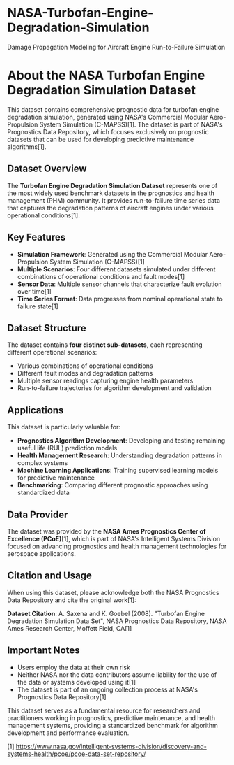 # NASA-Turbofan-Engine-Degradation-Simulation
Damage Propagation Modeling for Aircraft Engine Run-to-Failure Simulation

# About the NASA Turbofan Engine Degradation Simulation Dataset

This dataset contains comprehensive prognostic data for turbofan engine degradation simulation, generated using NASA's Commercial Modular Aero-Propulsion System Simulation (C-MAPSS)[1]. The dataset is part of NASA's Prognostics Data Repository, which focuses exclusively on prognostic datasets that can be used for developing predictive maintenance algorithms[1].

## Dataset Overview

The **Turbofan Engine Degradation Simulation Dataset** represents one of the most widely used benchmark datasets in the prognostics and health management (PHM) community. It provides run-to-failure time series data that captures the degradation patterns of aircraft engines under various operational conditions[1].

## Key Features

- **Simulation Framework**: Generated using the Commercial Modular Aero-Propulsion System Simulation (C-MAPSS)[1]
- **Multiple Scenarios**: Four different datasets simulated under different combinations of operational conditions and fault modes[1]
- **Sensor Data**: Multiple sensor channels that characterize fault evolution over time[1]
- **Time Series Format**: Data progresses from nominal operational state to failure state[1]

## Dataset Structure

The dataset contains **four distinct sub-datasets**, each representing different operational scenarios:
- Various combinations of operational conditions
- Different fault modes and degradation patterns
- Multiple sensor readings capturing engine health parameters
- Run-to-failure trajectories for algorithm development and validation

## Applications

This dataset is particularly valuable for:
- **Prognostics Algorithm Development**: Developing and testing remaining useful life (RUL) prediction models
- **Health Management Research**: Understanding degradation patterns in complex systems
- **Machine Learning Applications**: Training supervised learning models for predictive maintenance
- **Benchmarking**: Comparing different prognostic approaches using standardized data

## Data Provider

The dataset was provided by the **NASA Ames Prognostics Center of Excellence (PCoE)**[1], which is part of NASA's Intelligent Systems Division focused on advancing prognostics and health management technologies for aerospace applications.

## Citation and Usage

When using this dataset, please acknowledge both the NASA Prognostics Data Repository and cite the original work[1]:

**Dataset Citation**: A. Saxena and K. Goebel (2008). "Turbofan Engine Degradation Simulation Data Set", NASA Prognostics Data Repository, NASA Ames Research Center, Moffett Field, CA[1]

## Important Notes

- Users employ the data at their own risk
- Neither NASA nor the data contributors assume liability for the use of the data or systems developed using it[1]
- The dataset is part of an ongoing collection process at NASA's Prognostics Data Repository[1]

This dataset serves as a fundamental resource for researchers and practitioners working in prognostics, predictive maintenance, and health management systems, providing a standardized benchmark for algorithm development and performance evaluation.

[1] https://www.nasa.gov/intelligent-systems-division/discovery-and-systems-health/pcoe/pcoe-data-set-repository/
